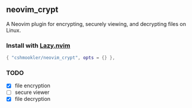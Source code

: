 ## **neovim_crypt**

A Neovim plugin for encrypting, securely viewing, and decrypting files on Linux.

### Install with [Lazy.nvim](https://github.com/folke/lazy.nvim)

```lua
{ "cshmookler/neovim_crypt", opts = {} },
```

### **TODO**

- [X] file encryption
- [ ] secure viewer
- [X] file decryption
